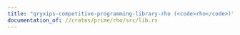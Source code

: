 ```yaml
---
title: "qryxips-competitive-programming-library-rho (<code>rho</code>)"
documentation_of: //crates/prime/rho/src/lib.rs
---
```


